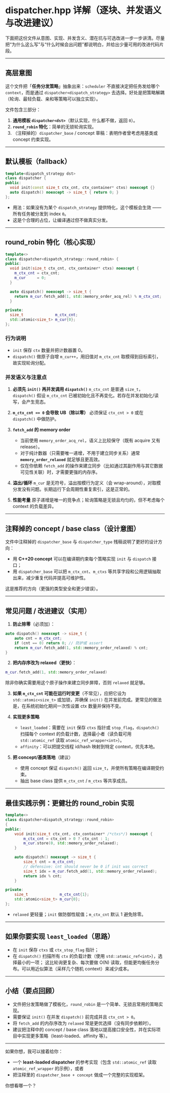# dispatcher.hpp 详解（逐块、并发语义与改进建议）

下面把这份文件从意图、实现、并发含义、潜在坑与可选改进一步一步讲清。尽量把“为什么这么写”与“什么时候会出问题”都说明白，并给出少量可用的改进代码片段。

---

## 高层意图

这个文件把「**任务分发策略**」抽象出来：`scheduler` 不直接决定把任务发给哪个 `context`，而是通过 `dispatcher<dispatch_strategy>` 去选择。好处是把策略解耦（轮询、最轻负载、亲和等策略可以独立实现）。

文件包含三部分：

1. **通用模板 `dispatcher<dst>`**（默认实现，什么都不做，返回 `0`）。
2. **`round_robin` 特化**：简单的无锁轮询实现。
3. （注释掉的）`dispatcher_base` / concept 草稿：表明作者曾考虑用基类或 concept 约束实现。

---

## 默认模板（fallback）

```cpp
template<dispatch_strategy dst>
class dispatcher {
public:
  void init(const size_t ctx_cnt, ctx_container* ctxs) noexcept {}
  auto dispatch() noexcept -> size_t { return 0; }
};
```

* 用法：如果没有为某个 `dispatch_strategy` 提供特化，这个模板会生效 —— 所有任务被分发到 index `0`。
* 这是个合理的占位，让编译通过但不做真实分发。

---

## round\_robin 特化（核心实现）

```cpp
template<>
class dispatcher<dispatch_strategy::round_robin> {
public:
  void init(size_t ctx_cnt, ctx_container* ctxs) noexcept {
    m_ctx_cnt = ctx_cnt;
    m_cur     = 0;
  }

  auto dispatch() noexcept -> size_t {
    return m_cur.fetch_add(1, std::memory_order_acq_rel) % m_ctx_cnt;
  }

private:
  size_t              m_ctx_cnt;
  std::atomic<size_t> m_cur{0};
};
```

### 行为说明

* `init` 保存 `ctx` 数量并把计数器置 0。
* `dispatch()` 做原子自增 `m_cur++`，用旧值对 `m_ctx_cnt` 取模得到目标索引，故实现轮询分配。

### 并发语义与注意点

1. **必须先 `init()` 再并发调用 `dispatch()`**
   `m_ctx_cnt` 是普通 `size_t`，`dispatch()` 假设 `m_ctx_cnt` 已被初始化且不再变化。若存在并发初始化/读写，会产生竞态。

2. **`m_ctx_cnt == 0` 会导致 UB（除以零）**
   必须保证 `ctx_cnt > 0` 或在 `dispatch()` 中做防护。

3. **`fetch_add` 的 memory order**

   * 当前使用 `memory_order_acq_rel`，语义上比较保守（既有 acquire 又有 release）。
   * 对于纯计数器（只需要唯一递增，不用于建立同步关系）通常 **`memory_order_relaxed`** 就足够且更高效。
   * 仅在你依赖 `fetch_add` 的操作来建立同步（比如通过其副作用与其它数据可见性关联）时，才需要更强的内存序。

4. **溢出/循环**
   `m_cur` 是无符号，溢出按模行为定义（会 wrap-around），对取模分发没有问题。长期运行下会周期性重复索引，这是正常的。

5. **性能考量**
   原子递增是唯一的竞争点；轮询策略是无锁且均匀的，但不考虑每个 context 的负载差异。

---

## 注释掉的 concept / base class（设计意图）

文件中注释掉的 `dispatcher_base` 与 `dispatcher_type` 残稿说明了更好的设计方向：

* 用 **C++20 concept** 可以在编译期约束每个策略实现 `init` 与 `dispatch` 接口；
* 用 `dispatcher_base` 可以把 `m_ctx_cnt`、`m_ctxs` 等共享字段和公用逻辑抽取出来，减少重复代码并提高可维护性。

这是推荐的方向（更强的类型安全和更少错误）。

---

## 常见问题 / 改进建议（实用）

1. **防止除零**（必须加）：

```cpp
auto dispatch() noexcept -> size_t {
    auto cnt = m_ctx_cnt;
    if (cnt == 0) return 0; // 防护或 assert
    return m_cur.fetch_add(1, std::memory_order_relaxed) % cnt;
}
```

2. **把内存序改为 relaxed（更快）**：

```cpp
m_cur.fetch_add(1, std::memory_order_relaxed)
```

除非你确实需要用这个原子操作来建立同步屏障，否则 `relaxed` 就足够。

3. **如果 `m_ctx_cnt` 可能在运行时变更**（不常见），应把它设为 `std::atomic<size_t>` 或加锁，并确保 `init()` 在并发前完成。更常见的做法是，在系统初始化期间一次性设置 ctx 数量并保持不变。

4. **实现更多策略**

   * `least_loaded`：需要在 `init` 保存 `ctxs` 指针或 `stop_flag`，`dispatch()` 扫描每个 context 的负载计数，选择最小者（读负载可用 `std::atomic_ref` 读取 `atomic_ref_wrapper<int>`）。
   * `affinity`：可以把提交线程 id/hash 映射到特定 context，优先本地。

5. **把 concept/基类落地**（建议）

   * 使用 concept 保证 `dispatch()` 返回 `size_t`，并使所有策略在编译期受约束。
   * 抽出 base class 提供 `m_ctx_cnt` / `m_ctxs` 等共享成员。

---

## 最佳实践示例：更健壮的 round\_robin 实现

```cpp
template<>
class dispatcher<dispatch_strategy::round_robin>
{
public:
    void init(size_t ctx_cnt, ctx_container* /*ctxs*/) noexcept {
        m_ctx_cnt = ctx_cnt > 0 ? ctx_cnt : 1;
        m_cur.store(0, std::memory_order_relaxed);
    }

    auto dispatch() noexcept -> size_t {
        size_t cnt = m_ctx_cnt;
        // defensive: cnt should never be 0 if init was correct
        size_t idx = m_cur.fetch_add(1, std::memory_order_relaxed);
        return idx % cnt;
    }

private:
    size_t              m_ctx_cnt{1};
    std::atomic<size_t> m_cur{0};
};
```

* `relaxed` 更轻量；`init` 做防御性赋值；`m_ctx_cnt` 默认 1 避免除零。

---

## 如果你要实现 `least_loaded`（思路）

* 在 `init` 保存 `ctxs` 或 `ctx_stop_flag` 指针；
* 在 `dispatch()` 扫描所有 `ctx` 的负载计数（使用 `std::atomic_ref<int>`），选择最小的一项；
  这比轮询更复杂、每次要做 O(N) 读取，但能更均衡任务分布。可以用近似算法（采样几个随机 context）来减少成本。

---

## 小结（要点回顾）

* 文件把分发策略做了模板化，`round_robin` 是一个简单、无锁且常用的策略实现。
* 需要保证 `init()` 在并发 `dispatch()` 前完成并且 `ctx_cnt > 0`。
* 将 `fetch_add` 的内存序改为 `relaxed` 常是更优选择（没有同步依赖时）。
* 建议把注释中的 concept / base class 落地以提高接口安全性，并在实际项目中实现更多策略（least-loaded、affinity 等）。

---

如果你想，我可以接着给你：

* 一个 **least-loaded dispatcher** 的参考实现（包含 `std::atomic_ref` 读取 `atomic_ref_wrapper` 的示例），或者
* 把注释里的 `dispatcher_base + concept` 做成一个完整的实现框架。

你想看哪一个？
